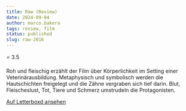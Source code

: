 ```yaml
---
title: Raw (Review)
date: 2024-09-04
author: marco.bakera
tags: review, film
status: published
slug: raw-2016
---
```


⭐ 3.5

Roh und fleischig erzählt der Film über Körperlichkeit im Setting einer Veterinärausbildung. Metaphysisch und symbolisch werden die Hautschichten freigelegt und die Zähne vergraben sich tief darin. Blut, Fleischeslust, Tot, Tiere und Schmerz umstrudeln die Protagonisten.

[Auf Letterboxd ansehen](https://boxd.it/7fE3qd)

